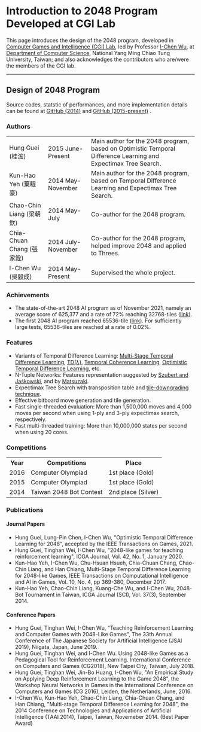 # Introduction to 2048 Program Developed at CGI Lab

This page introduces the design of the 2048 program, developed in [Computer Games and Intelligence (CGI) Lab][cgi_lab], led by Professor [I-Chen Wu][icwu], at [Department of Computer Science][nctu_cs], National Yang Ming Chiao Tung University, Taiwan; and also acknowledges the contributors who are/were the members of the CGI lab.

---

## Design of 2048 Program

Source codes, statstic of performances, and more implementation details can be found at [GitHub (2014)](https://github.com/CGI-LAB/Taiwan_Bot_Tournament_2048) and [GitHub (2015-present)](https://github.com/moporgic/TDL2048) .

### Authors

<table>
<tbody>
<tr>
<td>Hung Guei (桂浤)</td>
<td>2015 June-Present</td>
<td>Main author for the 2048 program, based on Optimistic Temporal Difference Learning and Expectimax Tree Search.</td>
</tr>
<tr>
<td>Kun-Hao Yeh (葉騉豪)</td>
<td>2014 May-November</td>
<td>Main author for the 2048 program, based on Temporal Difference Learning and Expectimax Tree Search.</td>
</tr>
<tr>
<td>Chao-Chin Liang (梁朝欽)</td>
<td>2014 May-July</td>
<td>Co-author for the 2048 program.</td>
</tr>
<tr>
<td>Chia-Chuan Chang (張家銓)</td>
<td>2014 July-November</td>
<td>Co-author for the 2048 program, helped improve 2048 and applied to Threes.</td>
</tr>
<tr>
<td>I-Chen Wu (吳毅成)</td>
<td>2014 May-Present</td>
<td>Supervised the whole project.</td>
</tr>
</tbody>
</table>

### Achievements

- The state-of-the-art 2048 AI program as of November 2021, namely an average score of 625,377 and a rate of 72% reaching 32768-tiles ([link][ref_otd]).
- The first 2048 AI program reached 65536-tile ([link][ref_mstd]). <!-- broken link! See the [replay](http://2048.aigames.nctu.edu.tw/2048/replay.php). --> For sufficiently large tests, 65536-tiles are reached at a rate of 0.02%.

### Features

- Variants of Temporal Difference Learning: [Multi-Stage Temporal Difference Learning][ref_mstd], [TD(λ)][ref_mstd], [Temporal Coherence Learning][ref_tc], [Optimistic Temporal Difference Learning][ref_otd], etc.
- N-Tuple Networks: Features representation suggested by [Szubert and Jaśkowski][ref_td], and by [Matsuzaki][ref_ntn].
- Expectimax Tree Search with transposition table and [tile-downgrading technique][ref_otd].
- Effective bitboard move generation and tile generation.
- Fast single-threaded evaluation: More than 1,500,000 moves and 4,000 moves per second when using 1-ply and 3-ply expectimax search, respectively.
- Fast multi-threaded training: More than 10,000,000 states per second when using 20 cores.

### Competitions

<table>
<tbody>
<tr>
<th>Year</th>
<th>Competitions</th>
<th>Place</th>
</tr>
<tr>
<td>2016</td>
<td>Computer Olympiad</td>
<td>1st place (Gold)</td>
</tr>
<tr>
<td>2015</td>
<td>Computer Olympiad</td>
<td>1st place (Gold)</td>
</tr>
<tr>
<td>2014</td>
<td>Taiwan 2048 Bot Contest</td>
<td>2nd place (Silver)</td>
</tr>
</tbody>
</table>

### Publications

#### Journal Papers

- Hung Guei, Lung-Pin Chen, I-Chen Wu, "Optimistic Temporal Difference Learning for 2048", accepted by the IEEE Transactions on Games, 2021.
- Hung Guei, Tinghan Wei, I-Chen Wu, "2048-like games for teaching reinforcement learning", ICGA Journal, Vol. 42, No. 1, January 2020.
- Kun-Hao Yeh, I-Chen Wu, Chu-Hsuan Hsueh, Chia-Chuan Chang, Chao-Chin Liang, and Han Chiang, Multi-Stage Temporal Difference Learning for 2048-like Games, IEEE Transactions on Computational Intelligence and AI in Games, Vol. 10, No. 4, pp 369-380, December 2017.
- Kun-Hao Yeh, Chao-Chin Liang, Kuang-Che Wu, and I-Chen Wu, 2048-Bot Tournament in Taiwan, ICGA Journal (SCI), Vol. 37(3), September 2014.

#### Conference Papers

- Hung Guei, Tinghan Wei, I-Chen Wu, "Teaching Reinforcement Learning and Computer Games with 2048-Like Games", The 33th Annual Conference of The Japanese Society for Artificial Intelligence (JSAI 2019), Niigata, Japan, June 2019.
- Hung Guei, Tinghan Wei, and I-Chen Wu. Using 2048-like Games as a Pedagogical Tool for Reinforcement Learning. International Conference on Computers and Games (CG2018), New Taipei City, Taiwan, July 2018.
- Hung Guei, Tinghan Wei, Jin-Bo Huang, I-Chen Wu, "An Empirical Study on Applying Deep Reinforcement Learning to the Game 2048", the Workshop Neural Networks in Games in the International Conference on Computers and Games (CG 2016), Leiden, the Netherlands, June, 2016.
- I-Chen Wu, Kun-Hao Yeh, Chao-Chin Liang, Chia-Chuan Chang, and Han Chiang, "Multi-stage Temporal Difference Learning for 2048", the 2014 Conference on Technologies and Applications of Artificial Intelligence (TAAI 2014), Taipei, Taiwan, Novemeber 2014. (Best Paper Award)


[icwu]: ..
[cgi_lab]: https://cgilab.nctu.edu.tw/
[nctu_cs]: https://www.cs.nycu.edu.tw/
[ref_td]: http://www.cs.put.poznan.pl/wjaskowski/pub/papers/Szubert2014_2048.pdf
[ref_mstd]: https://doi.org/10.1109/TCIAIG.2016.2593710
[ref_tc]: https://doi.org/10.1109/TCIAIG.2017.2651887
[ref_otd]: https://doi.org/10.1109/TG.2021.3109887
[ref_ntn]: https://doi.org/10.1109/TAAI.2016.7880154